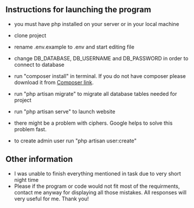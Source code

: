 

## Instructions for launching the program

* you must have php installed on your server or in your local machine

* clone project
* rename .env.example to .env and start editing file
* change DB_DATABASE, DB_USERNAME and DB_PASSWORD in order to connect to database
* run "composer install" in terminal. If you do not have composer please download it from [Composer link](https://getcomposer.org/download/).
* run "php artisan migrate" to migrate all database tables needed for project
* run "php artisan serve" to launch website
* there might be a problem with ciphers. Google helps to solve this problem fast.
* to create admin user run "php artisan user:create"


## Other information

* I was unable to finish everything mentioned in task due to very short night time
* Please if the program or code would not fit most of the requirments, contact me anyway
  for displaying all those mistakes. All responses will very useful for me. Thank you!